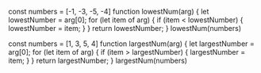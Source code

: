const numbers = [-1, -3, -5, -4]
function lowestNum(arg) {
    let lowestNumber = arg[0];
    for (let item of arg) {
        if (item < lowestNumber) {
            lowestNumber = item;
        }
    }
    return lowestNumber;
}
lowestNum(numbers)

const numbers = [1, 3, 5, 4]
function largestNum(arg) {
    let largestNumber = arg[0];
    for (let item of arg) {
        if (item > largestNumber) {
            largestNumber = item;
        }
    }
    return largestNumber;
}
largestNum(numbers)